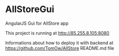 # AllStoreGui
AngularJS Gui for AllStore app

This project is running at http://85.255.8.105:8080

Informations about how to deploy it with backend at https://github.com/TomOw/AllStore README.md file
